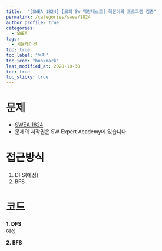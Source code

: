 ```yaml
---
title:  "[SWEA 1824] [모의 SW 역량테스트] 혁진이의 프로그램 검증"
permalink: /categories/swea/1824
author_profile: true
categories:
  - SWEA
tags:
  - 시뮬레이션
toc: true
toc_label: "목차"
toc_icon: "bookmark"
last_modified_at: 2020-10-30
toc: true
toc_sticky: true
---
```

# 문제
* [SWEA 1824](https://swexpertacademy.com/main/code/problem/problemDetail.do?contestProbId=AV4yLUiKDUoDFAUx)
* 문제의 저작권은 SW Expert Academy에 있습니다.  

# 접근방식 
1. DFS(예정)  
2. BFS  

# 코드
<b>1. DFS</b>  
예정  

<b>2. BFS</b>  

```java

```